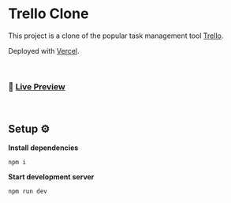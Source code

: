 # Trello Clone

This project is a clone of the popular task management tool [Trello](https://trello.com/).

Deployed with [Vercel](https://vercel.com/).

<br>

### 🚀 [Live Preview](https://trello-clone.ergouzii.vercel.app/)

<br>

## Setup ⚙️

**Install dependencies**

```
npm i
```

**Start development server**

```
npm run dev
```
